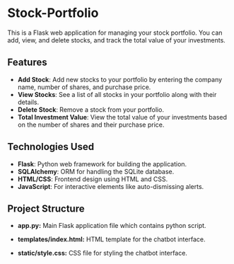 # Stock-Portfolio

This is a Flask web application for managing your stock portfolio. You can add, view, and delete stocks, and track the total value of your investments.

## Features

- **Add Stock**: Add new stocks to your portfolio by entering the company name, number of shares, and purchase price.
- **View Stocks**: See a list of all stocks in your portfolio along with their details.
- **Delete Stock**: Remove a stock from your portfolio.
- **Total Investment Value**: View the total value of your investments based on the number of shares and their purchase price.

## Technologies Used

- **Flask**: Python web framework for building the application.
- **SQLAlchemy**: ORM for handling the SQLite database.
- **HTML/CSS**: Frontend design using HTML and CSS.
- **JavaScript**: For interactive elements like auto-dismissing alerts.
  
## Project Structure

- **app.py:** Main Flask application file which contains python script.

- **templates/index.html:** HTML template for the chatbot interface.

- **static/style.css:** CSS file for styling the chatbot interface.
